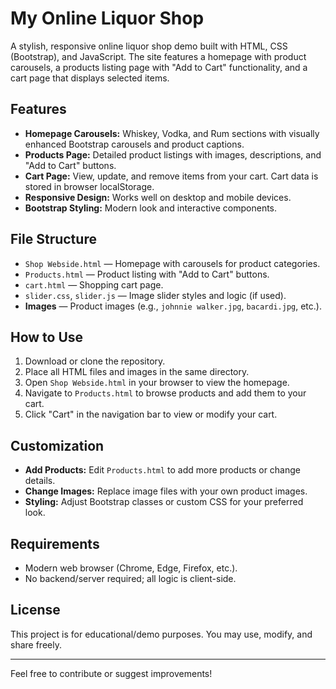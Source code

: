 # My Online Liquor Shop

A stylish, responsive online liquor shop demo built with HTML, CSS (Bootstrap), and JavaScript. The site features a homepage with product carousels, a products listing page with "Add to Cart" functionality, and a cart page that displays selected items.

## Features

- **Homepage Carousels:** Whiskey, Vodka, and Rum sections with visually enhanced Bootstrap carousels and product captions.
- **Products Page:** Detailed product listings with images, descriptions, and "Add to Cart" buttons.
- **Cart Page:** View, update, and remove items from your cart. Cart data is stored in browser localStorage.
- **Responsive Design:** Works well on desktop and mobile devices.
- **Bootstrap Styling:** Modern look and interactive components.

## File Structure

- `Shop Webside.html` — Homepage with carousels for product categories.
- `Products.html` — Product listing with "Add to Cart" buttons.
- `cart.html` — Shopping cart page.
- `slider.css`, `slider.js` — Image slider styles and logic (if used).
- **Images** — Product images (e.g., `johnnie walker.jpg`, `bacardi.jpg`, etc.).

## How to Use

1. Download or clone the repository.
2. Place all HTML files and images in the same directory.
3. Open `Shop Webside.html` in your browser to view the homepage.
4. Navigate to `Products.html` to browse products and add them to your cart.
5. Click "Cart" in the navigation bar to view or modify your cart.

## Customization

- **Add Products:** Edit `Products.html` to add more products or change details.
- **Change Images:** Replace image files with your own product images.
- **Styling:** Adjust Bootstrap classes or custom CSS for your preferred look.

## Requirements

- Modern web browser (Chrome, Edge, Firefox, etc.).
- No backend/server required; all logic is client-side.

## License

This project is for educational/demo purposes. You may use, modify, and share freely.

---

Feel free to contribute or suggest improvements!